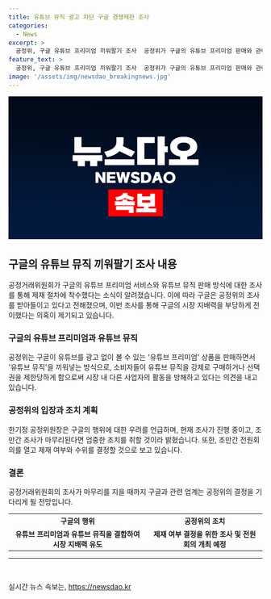 ```yaml
---
title: 유튜브 뮤직 광고 차단 구글 경쟁제한 조사
categories:
  - News
excerpt: >
  공정위, 구글 유튜브 프리미엄 끼워팔기 조사  공정위가 구글의 유튜브 프리미엄 판매와 관련한 공정거래법 위반 의혹 조사를 마무리하고 제재 의견을 발송했다. 구글은 유튜브 프리미엄으로 유튜브 뮤직을 강제 판매하여 소비자 선택권을 제한하고 시장 지배력을 부당하게 행사했다는 것으로 밝혀졌다. 공정위는 조만간 제재 여부와 수위를 결정할 것으로 보인다. (150자)
feature_text: >
  공정위, 구글 유튜브 프리미엄 끼워팔기 조사  공정위가 구글의 유튜브 프리미엄 판매와 관련한 공정거래법 위반 의혹 조사를 마무리하고 제재 의견을 발송했다. 구글은 유튜브 프리미엄으로 유튜브 뮤직을 강제 판매하여 소비자 선택권을 제한하고 시장 지배력을 부당하게 행사했다는 것으로 밝혀졌다. 공정위는 조만간 제재 여부와 수위를 결정할 것으로 보인다. (150자)
image: '/assets/img/newsdao_breakingnews.jpg'
---
```


<p><img src="/assets/img/newsdao_breakingnews.jpg" alt="flaretime 속보" /></p>

<h2 data-ke-size="size26">구글의 유튜브 뮤직 끼워팔기 조사 내용</h2>

<p data-ke-size="size16">공정거래위원회가 구글의 유튜브 프리미엄 서비스와 유튜브 뮤직 판매 방식에 대한 조사를 통해 제재 절차에 착수했다는 소식이 알려졌습니다. 이에 따라 구글은 공정위의 조사를 받아들이고 있다고 전해졌으며, 이번 조사를 통해 구글의 시장 지배력을 부당하게 전이했다는 의혹이 제기되고 있습니다.</p>

<h3>구글의 유튜브 프리미엄과 유튜브 뮤직</h3>

<p data-ke-size="size16">공정위는 구글이 유튜브를 광고 없이 볼 수 있는 '유튜브 프리미엄' 상품을 판매하면서 '유튜브 뮤직'을 끼워넣는 방식으로, 소비자들이 유튜브 뮤직을 강제로 구매하거나 선택권을 제한당하게 함으로써 시장 내 다른 사업자의 활동을 방해하고 있다는 의견을 내고 있습니다.</p>

<h3>공정위의 입장과 조치 계획</h3>

<p data-ke-size="size16">한기정 공정위원장은 구글의 행위에 대한 우려를 언급하며, 현재 조사가 진행 중이고, 조만간 조사가 마무리된다면 엄중한 조치를 취할 것이라 밝혔습니다. 또한, 조만간 전원회의를 열고 제재 여부와 수위를 결정할 것으로 보고 있습니다.</p>

<h3>결론</h3>

<p data-ke-size="size16">공정거래위원회의 조사가 마무리를 지을 때까지 구글과 관련 업계는 공정위의 결정을 기다리게 될 전망입니다.</p>

<table>
    <tr>
        <th>구글의 행위</th>
        <th>공정위의 조치</th>
    </tr>
    <tr>
        <td style="text-align: center; height: 17px;"><b>유튜브 프리미엄과 유튜브 뮤직을 결합하여 시장 지배력 유도</b></td>
        <td style="text-align: center; height: 17px;"><b>제재 여부 결정을 위한 조사 및 전원회의 개최 예정</b></td>
    </tr>
</table>

<hr>

<p data-ke-size="size16">&nbsp;</p>
실시간 뉴스 속보는, <a href="https://newsdao.kr" rel="dofollow">https://newsdao.kr</a>


